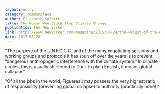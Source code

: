 ```yaml
---
layout: entry
category: commonplace
author: Elizabeth Kolbert
title: The Woman Who Could Stop Climate Change
publication: The New Yorker
link: https://www.newyorker.com/magazine/2015/08/24/the-weight-of-the-world
date: 2015-08-28
---
```


"The purpose of the U.N.F.C.C.C. and of the many negotiating sessions and working groups and protocols it has spun off over the years is to prevent “dangerous anthropogenic interference with the climate system.” In climate circles, this is usually shortened to D.A.I. In plain English, it means global collapse."

"Of all the jobs in the world, Figueres’s may possess the very highest ratio of responsibility (preventing global collapse) to authority (practically none)."
